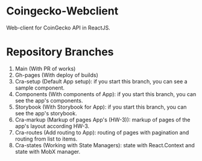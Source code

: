 # Coingecko-Webclient

Web-client for CoinGecko API in ReactJS.

# Repository Branches

1. Main (With PR of works)
2. Gh-pages (With deploy of builds)
3. Cra-setup (Default App setup): if you start this branch, you can see a sample component.
4. Components (With components of App): if you start this branch, you can see the app's components.
5. Storybook (With Storybook for App): if you start this branch, you can see the app's storybook.
6. Cra-markup (Markup of pages App's (HW-3)): markup of pages of the app's layout according HW-3.
7. Cra-routes (Add routing to App): routing of pages with pagination and routing from list to items.
8. Cra-states (Working with State Managers): state with React.Context and state with MobX manager.

